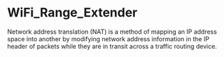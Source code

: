 # WiFi_Range_Extender
Network address translation (NAT) is a method of mapping an IP address space into another by modifying network address information in the IP header of packets while they are in transit across a traffic routing device.
